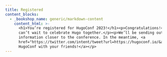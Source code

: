 ```yaml
---
title: Registered
content_blocks:
  - _bookshop_name: generic/markdown-content
    content_html: >-
      <h1>You’re registered for HugoConf 2023!</h1><p>Congratulations!</p><p>We
      can’t wait to celebrate Hugo together.</p><p>We’ll be sending out more
      information closer to the conference. In the meantime, <a
      href="https://twitter.com/intent/tweet?url=https://hugoconf.io/&amp;text=I%E2%80%99ve%20just%20registered%20for%20@hugoconf%202023%20on%20September%2021st,%20for%20a%20whole%20day%20of%20free%20@GoHugoIO%20talks%20and%20workshops.">share
      HugoConf with your friends!</a></p>
---
```

